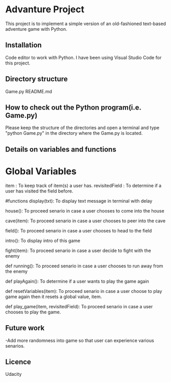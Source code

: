 # Advanture Project
This project is to implement a simple version of an old-fashioned text-based adventure game with Python.


## Installation
Code editor to work with Python. 
I have been using Visual Studio Code for this project. 

## Directory structure
Game.py
README.md

## How to check out the Python program(i.e. Game.py)
Please keep the structure of the directories and 
open a terminal and type
"python Game.py" in the directory where the Game.py is located. 

## Details on variables and functions
# Global Variables
item : To keep track of item(s) a user has.
revisitedField : To determine if a user has visited the field before.

#functions
display(txt): To display text message in terminal with delay

house(): To proceed senario in case a user chooses to come into the house

cave(item): To proceed senario in case a user chooses to peer into the cave

field(): To proceed senario in case a user chooses to head to the field

intro(): To display intro of this game

fight(item): To proceed senario in case a user decide to fight with the enemy

def running(): To proceed senario in case a user chooses to run away from the enemy

def playAgain(): To determine if a user wants to play the game again

def resetVariables(item): To proceed senario in case a user choose to play game again then it resets a global value, item. 

def play_game(item, revisitedField): To proceed senario in case a user chooses to play the game. 

## Future work
-Add more randomness into game so that user can experience various senarios.

## Licence
Udacity